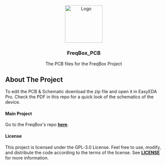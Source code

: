 
<a name="readme-top"></a>

<!-- PROJECT LOGO -->
<br />
<div align="center">
  <a href="https://github.com/Flee-Time/FreqBox_PCB">
    <img src="documentation/logo.png" alt="Logo" width="120" height="120">
  </a>

  <h3 align="center">FreqBox_PCB</h3>

  <p align="center">
    The PCB files for the FreqBox Project
  </p>
</div>

<!-- ABOUT THE PROJECT -->
## About The Project

To edit the PCB & Schematic download the zip file and open it in EasyEDA Pro. Check the PDF in this repo for a quick look of the schematics of the device.

#### Main Project

Go to the FreqBox's repo **[here](https://github.com/Flee-Time/FreqBox)**.

<!-- LICENSE -->
#### License

This project is licensed under the GPL-3.0 License. Feel free to use, modify, and distribute the code according to the terms of the license. See **[LICENSE](https://github.com/Flee-Time/FreqBox_PCB/blob/master/LICENSE)** for more information.
